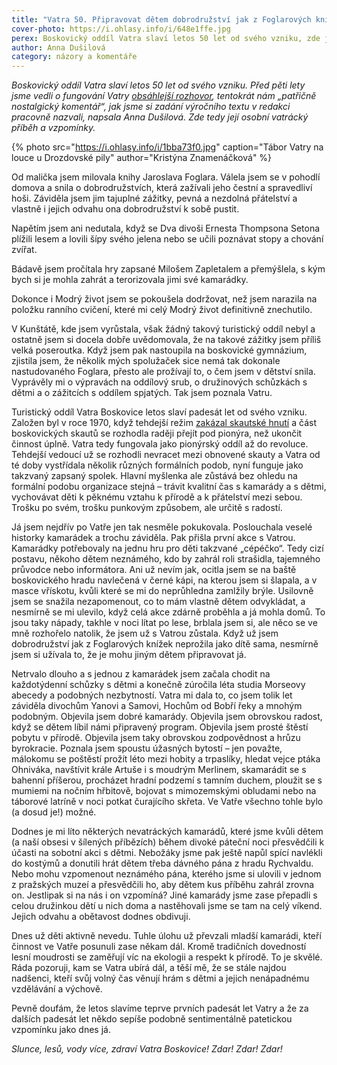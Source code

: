 ```yaml
---
title: "Vatra 50. Připravovat dětem dobrodružství jak z Foglarových knížek"
cover-photo: https://i.ohlasy.info/i/648e1ffe.jpg
perex: Boskovický oddíl Vatra slaví letos 50 let od svého vzniku, zde je jeden „patřičně nostalgický komentář“, jak jsme si zadání výročního textu v redakci pracovně nazvali.
author: Anna Dušilová
category: názory a komentáře
---
```


*Boskovický oddíl Vatra slaví letos 50 let od svého vzniku. Před pěti lety jsme vedli o fungování Vatry [obsáhlejší rozhovor](https://ohlasy.info/clanky/2015/11/vatra-45.html), tentokrát nám „patřičně nostalgický komentář“, jak jsme si zadání výročního textu v redakci pracovně nazvali, napsala Anna Dušilová. Zde tedy její osobní vatrácký příběh a vzpomínky.*

{% photo src="https://i.ohlasy.info/i/1bba73f0.jpg" caption="Tábor Vatry na louce u Drozdovské pily" author="Kristýna Znamenáčková" %}

Od malička jsem milovala knihy Jaroslava Foglara. Válela jsem se v pohodlí domova a snila o dobrodružstvích, která zažívali jeho čestní a spravedliví hoši. Záviděla jsem jim tajuplné zážitky, pevná a nezdolná přátelství a vlastně i jejich odvahu ona dobrodružství k sobě pustit.

Napětím jsem ani nedutala, když se Dva divoši Ernesta Thompsona Setona plížili lesem a lovili šípy svého jelena nebo se učili poznávat stopy a chování zvířat.

Bádavě jsem pročítala hry zapsané Milošem Zapletalem a přemýšlela, s kým bych si je mohla zahrát a terorizovala jimi své kamarádky.

Dokonce i Modrý život jsem se pokoušela dodržovat, než jsem narazila na položku ranního cvičení, které mi celý Modrý život definitivně znechutilo.

V Kunštátě, kde jsem vyrůstala, však žádný takový turistický oddíl nebyl a ostatně jsem si docela dobře uvědomovala, že na takové zážitky jsem příliš velká poseroutka. Když jsem pak nastoupila na boskovické gymnázium, zjistila jsem, že několik mých spolužaček sice nemá tak dokonale nastudovaného Foglara, přesto ale prožívají to, o čem jsem v dětství snila. Vyprávěly mi o výpravách na oddílový srub, o družinových schůzkách s dětmi a o zážitcích s oddílem spjatých. Tak jsem poznala Vatru.

Turistický oddíl Vatra Boskovice letos slaví padesát let od svého vzniku. Založen byl v roce 1970, když tehdejší režim [zakázal skautské hnutí](https://ohlasy.info/clanky/2019/04/sto-let-skautingu.html) a část boskovických skautů se rozhodla raději přejít pod pionýra, než ukončit činnost úplně. Vatra tedy fungovala jako pionýrský oddíl až do revoluce. Tehdejší vedoucí už se rozhodli nevracet mezi obnovené skauty a Vatra od té doby vystřídala několik různých formálních podob, nyní funguje jako takzvaný zapsaný spolek. Hlavní myšlenka ale zůstává bez ohledu na formální podobu organizace stejná – trávit kvalitní čas s kamarády a s dětmi, vychovávat děti k pěknému vztahu k přírodě a k přátelství mezi sebou. Trošku po svém, trošku punkovým způsobem, ale určitě s radostí.

Já jsem nejdřív po Vatře jen tak nesměle pokukovala. Poslouchala veselé historky kamarádek a trochu záviděla. Pak přišla první akce s Vatrou. Kamarádky potřebovaly na jednu hru pro děti takzvané „cépéčko“. Tedy cizí postavu, někoho dětem neznámého, kdo by zahrál roli strašidla, tajemného průvodce nebo informátora. Ani už nevím jak, ocitla jsem se na baště boskovického hradu navlečená v černé kápi, na kterou jsem si šlapala, a v masce vřískotu, kvůli které se mi do neprůhledna zamlžily brýle. Usilovně jsem se snažila nezapomenout, co to mám vlastně dětem odvykládat, a nesmírně se mi ulevilo, když celá akce zdárně proběhla a já mohla domů. To jsou taky nápady, takhle v noci lítat po lese, brblala jsem si, ale něco se ve mně rozhořelo natolik, že jsem už s Vatrou zůstala. Když už jsem dobrodružství jak z Foglarových knížek neprožila jako dítě sama, nesmírně jsem si užívala to, že je mohu jiným dětem připravovat já.

Netrvalo dlouho a s jednou z kamarádek jsem začala chodit na každotýdenní schůzky s dětmi a konečně zúročila léta studia Morseovy abecedy a podobných nezbytností. Vatra mi dala to, co jsem tolik let záviděla divochům Yanovi a Samovi, Hochům od Bobří řeky a mnohým podobným. Objevila jsem dobré kamarády. Objevila jsem obrovskou radost, když se dětem líbil námi připravený program. Objevila jsem prosté štěstí pobytu v přírodě. Objevila jsem taky obrovskou zodpovědnost a hrůzu byrokracie. Poznala jsem spoustu úžasných bytostí – jen považte, málokomu se poštěstí prožít léto mezi hobity a trpaslíky, hledat vejce ptáka Ohniváka, navštívit krále Artuše i s moudrým Merlinem, skamarádit se s bahenní příšerou, procházet hradní podzemí s tamním duchem, ploužit se s mumiemi na nočním hřbitově, bojovat s mimozemskými obludami nebo na táborové latríně v noci potkat čurajícího skřeta. Ve Vatře všechno tohle bylo (a dosud je!) možné.

Dodnes je mi líto některých nevatráckých kamarádů, které jsme kvůli dětem (a naší obsesi v šílených příbězích) během divoké páteční noci přesvědčili k účasti na sobotní akci s dětmi. Nebožáky jsme pak ještě napůl spící navlékli do kostýmů a donutili hrát dětem třeba dávného pána z hradu Rychvaldu. Nebo mohu vzpomenout neznámého pána, kterého jsme si ulovili v jednom z pražských muzeí a přesvědčili ho, aby dětem kus příběhu zahrál zrovna on. Jestlipak si na nás i on vzpomíná? Jiné kamarády jsme zase přepadli s celou družinkou dětí u nich doma a nastěhovali jsme se tam na celý víkend. Jejich odvahu a obětavost dodnes obdivuji.

Dnes už děti aktivně nevedu. Tuhle úlohu už převzali mladší kamarádi, kteří činnost ve Vatře posunuli zase někam dál. Kromě tradičních dovedností lesní moudrosti se zaměřují víc na ekologii a respekt k přírodě. To je skvělé. Ráda pozoruji, kam se Vatra ubírá dál, a těší mě, že se stále najdou nadšenci, kteří svůj volný čas věnují hrám s dětmi a jejich nenápadnému vzdělávání a výchově.

Pevně doufám, že letos slavíme teprve prvních padesát let Vatry a že za dalších padesát let někdo sepíše podobně sentimentálně patetickou vzpomínku jako dnes já.

*Slunce, lesů, vody více, zdraví Vatra Boskovice! Zdar! Zdar! Zdar!*
